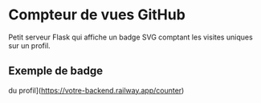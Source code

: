 # Compteur de vues GitHub

Petit serveur Flask qui affiche un badge SVG comptant les visites uniques sur un profil.

## Exemple de badge

du profil](https://votre-backend.railway.app/counter)

